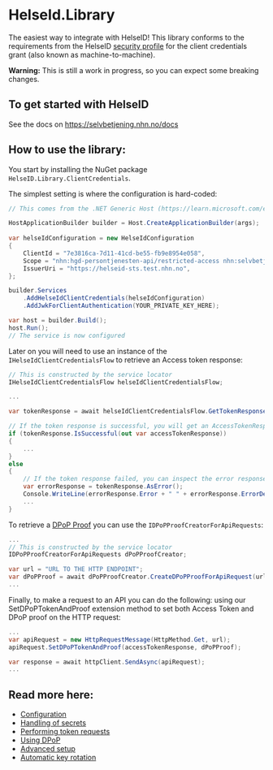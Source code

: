 # HelseId.Library
The easiest way to integrate with HelseID! This library conforms to the requirements from the HelseID [security profile](https://utviklerportal.nhn.no/informasjonstjenester/helseid/protokoller-og-sikkerhetsprofil/sikkerhetsprofil/docs/sikkerhetsprofil_enmd) for the client credentials grant (also known as machine-to-machine). 

**Warning:** This is still a work in progress, so you can expect some breaking changes.

## To get started with HelseID

See the docs on https://selvbetjening.nhn.no/docs

## How to use the library:

You start by installing the NuGet package `HelseID.Library.ClientCredentials`.

The simplest setting is where the configuration is hard-coded:


```csharp
// This comes from the .NET Generic Host (https://learn.microsoft.com/en-us/dotnet/core/extensions/generic-host?tabs=appbuilder)

HostApplicationBuilder builder = Host.CreateApplicationBuilder(args);
    
var helseIdConfiguration = new HelseIdConfiguration
{
    ClientId = "7e3816ca-7d11-41cd-be55-fb9e8954e058",
    Scope = "nhn:hgd-persontjenesten-api/restricted-access nhn:selvbetjening/client",
    IssuerUri = "https://helseid-sts.test.nhn.no",
};

builder.Services
    .AddHelseIdClientCredentials(helseIdConfiguration)
    .AddJwkForClientAuthentication(YOUR_PRIVATE_KEY_HERE);

var host = builder.Build();
host.Run();
// The service is now configured
```

Later on you will need to use an instance of the `IHelseIdClientCredentialsFlow` to retrieve an Access token response:

```csharp
// This is constructed by the service locator
IHelseIdClientCredentialsFlow helseIdClientCredentialsFlow;

...

var tokenResponse = await helseIdClientCredentialsFlow.GetTokenResponseAsync();

// If the token response is successful, you will get an AccessTokenResponse object:
if (tokenResponse.IsSuccessful(out var accessTokenResponse))
{
    ...
}
else
{
    // If the token response failed, you can inspect the error response from the TokenErrorResponse object:
    var errorResponse = tokenResponse.AsError();
    Console.WriteLine(errorResponse.Error + " " + errorResponse.ErrorDescription);
    ...
}

```

To retrieve a [DPoP Proof](https://utviklerportal.nhn.no/informasjonstjenester/helseid/bruksmoenstre-og-eksempelkode/bruk-av-helseid/docs/dpop/dpop_enmd) you can use the `IDPoPProofCreatorForApiRequests`:

```csharp
...
// This is constructed by the service locator
IDPoPProofCreatorForApiRequests dPoPProofCreator;

var url = "URL TO THE HTTP ENDPOINT";
var dPoPProof = await dPoPProofCreator.CreateDPoPProofForApiRequest(url, "GET", accessTokenResponse);
...
```

Finally, to make a request to an API you can do the following: using our SetDPoPTokenAndProof extension method to set both Access Token and DPoP proof on the HTTP request:
```csharp
...
var apiRequest = new HttpRequestMessage(HttpMethod.Get, url);
apiRequest.SetDPoPTokenAndProof(accessTokenResponse, dPoPProof);

var response = await httpClient.SendAsync(apiRequest);
...
```

## Read more here:
* [Configuration](Documentation/ClientCredentialsUsage/configuration.md)
* [Handling of secrets](Documentation/ClientCredentialsUsage/secrets.md)
* [Performing token requests](Documentation/ClientCredentialsUsage/token_requests.md)
* [Using DPoP](Documentation/ClientCredentialsUsage/dpop.md)
* [Advanced setup](Documentation/ClientCredentialsUsage/advanced_setup.md)
* [Automatic key rotation](Documentation/KeyRotation/automatic_key_rotation.md)